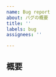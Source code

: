 ```yaml
---
name: Bug report
about: バグの概要
title: ''
labels: bug
assignees: ''

---
```


## 概要
<!-- バグの概要について書く -->

<!-- エラーログがある場合は記載して下さい -->

<!-- 再現手順があれば記載して下さい -->

